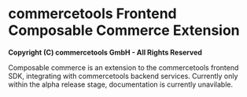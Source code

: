 # commercetools Frontend Composable Commerce Extension

**Copyright (C) commercetools GmbH - All Rights Reserved**

Composable commerce is an extension to the commercetools frontend SDK,
integrating with commercetools backend services. Currently only within
the alpha release stage, documentation is currently unavilable.
